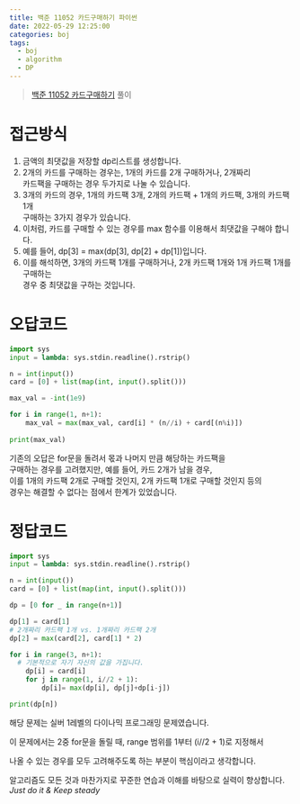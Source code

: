 ```yaml
---
title: 백준 11052 카드구매하기 파이썬
date: 2022-05-29 12:25:00
categories: boj
tags:
  - boj
  - algorithm
  - DP
---
```



> [백준 11052 카드구매하기](https://www.acmicpc.net/problem/11052) 풀이

# 접근방식
1. 금액의 최댓값을 저장할 dp리스트를 생성합니다.
2. 2개의 카드를 구매하는 경우는, 1개의 카드를 2개 구매하거나, 2개짜리    
카드팩을 구매하는 경우 두가지로 나눌 수 있습니다.
3. 3개의 카드의 경우, 1개의 카드팩 3개, 2개의 카드팩 + 1개의 카드팩, 3개의 카드팩 1개    
구매하는 3가지 경우가 있습니다.
4. 이처럼, 카드를 구매할 수 있는 경우를 max 함수를 이용해서 최댓값을 구해야 합니다.
5. 예를 들어, dp[3] = max(dp[3], dp[2] + dp[1])입니다.    
6. 이를 해석하면, 3개의 카드팩 1개를 구매하거나, 2개 카드팩 1개와 1개 카드팩 1개를 구매하는    
경우 중 최댓값을 구하는 것입니다.


# 오답코드
~~~python
import sys
input = lambda: sys.stdin.readline().rstrip()

n = int(input())
card = [0] + list(map(int, input().split()))

max_val = -int(1e9)

for i in range(1, n+1):
    max_val = max(max_val, card[i] * (n//i) + card[(n%i)])
    
print(max_val)
~~~

기존의 오답은 for문을 돌려서 몫과 나머지 만큼 해당하는 카드팩을    
구매하는 경우를 고려했지만, 예를 들어, 카드 2개가 남을 경우,   
이를 1개의 카드팩 2개로 구매할 것인지, 2개 카드팩 1개로 구매할 것인지 등의    
경우는 해결할 수 없다는 점에서 한계가 있었습니다.

# 정답코드
~~~python
import sys
input = lambda: sys.stdin.readline().rstrip()

n = int(input())
card = [0] + list(map(int, input().split()))

dp = [0 for _ in range(n+1)]

dp[1] = card[1]
# 2개짜리 카드팩 1개 vs. 1개짜리 카드팩 2개
dp[2] = max(card[2], card[1] * 2)

for i in range(3, n+1):
  # 기본적으로 자기 자신의 값을 가집니다.
    dp[i] = card[i]
    for j in range(1, i//2 + 1):
        dp[i]= max(dp[i], dp[j]+dp[i-j])

print(dp[n])
~~~

해당 문제는 실버 1레벨의 다이나믹 프로그래밍 문제였습니다.

이 문제에서는 2중 for문을 돌릴 때, range 범위를 1부터 (i//2 + 1)로 지정해서

나올 수 있는 경우를 모두 고려해주도록 하는 부분이 핵심이라고 생각합니다.

알고리즘도 모든 것과 마찬가지로 꾸준한 연습과 이해를 바탕으로 실력이 향상합니다.    
*Just do it & Keep steady*
